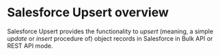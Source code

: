 # Salesforce Upsert overview

Salesforce Upsert provides the functionality to _upsert_ (meaning, a simple _update_ or _insert_ procedure of) object records in Salesforce in Bulk API or REST API mode. &#x20;
